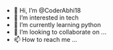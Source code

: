 - 👋 Hi, I’m @CoderAbhi18
- 👀 I’m interested in tech
- 🌱 I’m currently learning python
- 💞️ I’m looking to collaborate on ...
- 📫 How to reach me ...

<!---
CoderAbhi18/CoderAbhi18 is a ✨ special ✨ repository because its `README.md` (this file) appears on your GitHub profile.
You can click the Preview link to take a look at your changes.
--->
